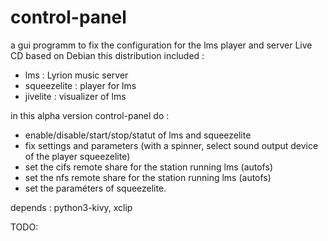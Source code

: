 # control-panel
a gui programm to fix the configuration for the lms player and server Live CD based on Debian
this distribution included :
- lms : Lyrion music server
- squeezelite : player for lms
- jivelite : visualizer of lms


in this alpha version control-panel do :
- enable/disable/start/stop/statut of  lms and squeezelite 
- fix settings and parameters (with a spinner, select sound output device of the player squeezelite)
- set the cifs remote share for the station running lms (autofs)
- set the nfs remote share for the station running lms (autofs)
- set the paraméters of squeezelite.

depends : python3-kivy, xclip

TODO:

